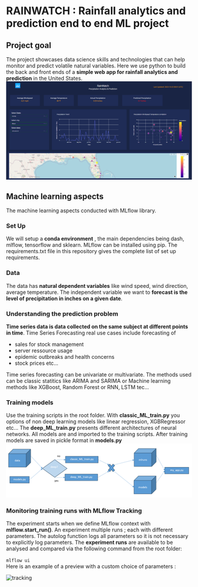 # RAINWATCH : Rainfall analytics and prediction end to end ML project
## Project goal 
The project showcases data science skills and technologies that can help monitor and predict volatile natural variables. Here we use python to build the back and front ends of a **simple web app for rainfall analytics and prediction** in the United States.
<img src="assets/rainwatch_screenshot.png"/> 
## Machine learning aspects  
The  machine learning aspects conducted with MLflow library.

### Set Up
We will setup a **conda environment** , the main dependencies being dash, mlflow, tensorflow and sklearn. MLflow can be installed using pip. The requirements.txt file in this repository gives the complete list of set up requirements.

### Data

The data has **natural dependent variables** like wind speed, wind direction, average temperature. The independent variable we want to **forecast is the level of precipitation in inches on a given date**. 

### Understanding the prediction problem 
**Time series data is data collected on the same subject at different points in time**. Time Series Forecasting real use cases include  forecasting of 
* sales for stock management
* server ressource usage 
* epidemic outbreaks and health concerns
* stock prices etc...

Time series forecasting can be univariate or multivariate. The methods used can be classic statitics like ARIMA and SARIMA or Machine learning methods like XGBoost, Random Forest or RNN, LSTM tec...

### Training models
Use the training scripts in the root folder. With **classic_ML_train.py** you options of non deep learning models like linear regression, XGBRegressor  etc... The **deep_ML_train.py** presents different architectures of neural networks. All models are and imported to the training scripts. After training models are saved in pickle format 
in **models.py**
 ![training](assets/archi.png) 


### Monitoring training runs with MLflow Tracking

The experiment starts when we define MLflow context with **mlflow.start_run()**. An experiment multiple runs ; each with different parameters. The autolog function logs all parameters so it is not necessary to explicitly log parameters. 
The **experiment runs** are available to be analysed and compared via the following command from the root folder:

``` mlflow ui ``` <br>
Here is an example of a preview with a custom choice of parameters :

![tracking](assets/mlflow_runs.png)
